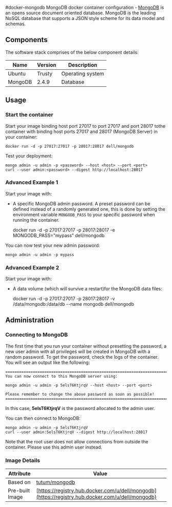 #docker-mongodb
MongoDB docker container configuration - [MongoDB](http://www.mongodb.org/) is an opens source document oriented database. MongoDB is the leading NoSQL database that supports a JSON style scheme for its data model and schemas.

## Components
The software stack comprises of the below component details:

Name       | Version    | Description
-----------|------------|------------------------------
Ubuntu     | Trusty     | Operating system
MongoDB    | 2.4.9      | Database

## Usage

### Start the container
Start your image binding host port 27017 to port 27017 and port 28017 tothe container with binding host ports 27017 and 28017 (MongoDB Server) in your container:

    docker run -d -p 27017:27017 -p 28017:28017 dell/mongodb

Test your deployment:

    mongo admin -u admin -p <password> --host <host> --port <port>
    curl --user admin:<password> --digest http://localhost:28017


### Advanced Example 1
Start your image with:

* A specific MongoDB admin password. A preset password can be defined instead of a randomly generated one, this is done by setting the environment variable `MONGODB_PASS` to your specific password when running the container.

    docker run -d -p 27017:27017 -p 28017:28017 -e MONGODB_PASS="mypass" dell/mongodb

You can now test your new admin password:

    mongo admin -u admin -p mypass

<a name="advanced-example-2"></a>
### Advanced Example 2
Start your image with:

* A data volume (which will survive a restart)for the MongoDB data files:

    docker run -d -p 27017:27017 -p 28017:28017 -v /data/mongodb:/data/db --name mongodb dell/mongodb


## Administration

### Connecting to MongoDB
The first time that you run your container without presetting the password, a new user admin with all privileges will be created in MongoDB with a random password. To get the password, check the logs of the container. You will see an output like the following:


    ========================================================================
    You can now connect to this MongoDB server using:

    mongo admin -u admin -p 5elsT6KtjrqV --host <host> --port <port>

    Please remember to change the above password as soon as possible!
    ========================================================================


In this case, **5elsT6KtjrqV** is the password allocated to the admin user.

You can then connect to MongoDB:

    mongo admin -u admin -p 5elsT6KtjrqV
    curl --user admin:5elsT6KtjrqV --digest http://localhost:28017

Note that the root user does not allow connections from outside the container. Please use this admin user instead.

### Image Details

Attribute         | Value
------------------|------
Based on          | [tutum/mongodb](https://github.com/tutumcloud/tutum-docker-mongodb)
Pre-built Image   | [https://registry.hub.docker.com/u/dell/mongodb](https://registry.hub.docker.com/u/dell/mongodb) 

